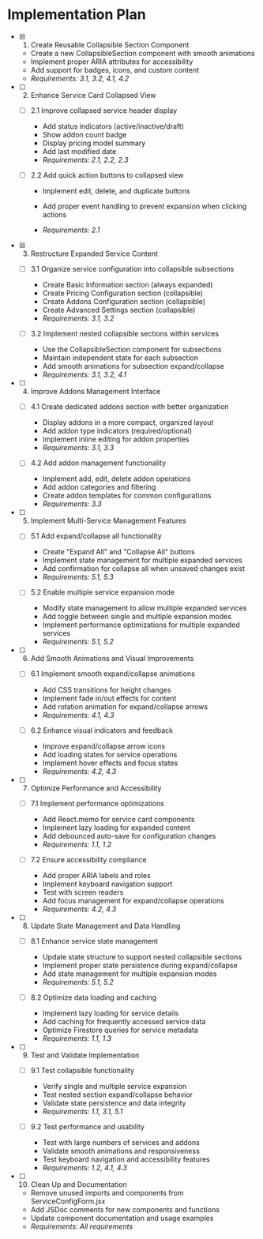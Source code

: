 # Implementation Plan

- [x] 1. Create Reusable Collapsible Section Component


  - Create a new CollapsibleSection component with smooth animations
  - Implement proper ARIA attributes for accessibility
  - Add support for badges, icons, and custom content
  - _Requirements: 3.1, 3.2, 4.1, 4.2_




- [ ] 2. Enhance Service Card Collapsed View
  - [ ] 2.1 Improve collapsed service header display
    - Add status indicators (active/inactive/draft)
    - Show addon count badge
    - Display pricing model summary
    - Add last modified date
    - _Requirements: 2.1, 2.2, 2.3_
  
  - [ ] 2.2 Add quick action buttons to collapsed view
    - Implement edit, delete, and duplicate buttons



    - Add proper event handling to prevent expansion when clicking actions
    - _Requirements: 2.1_

- [x] 3. Restructure Expanded Service Content


  - [ ] 3.1 Organize service configuration into collapsible subsections
    - Create Basic Information section (always expanded)
    - Create Pricing Configuration section (collapsible)
    - Create Addons Configuration section (collapsible)
    - Create Advanced Settings section (collapsible)
    - _Requirements: 3.1, 3.2_
  
  - [ ] 3.2 Implement nested collapsible sections within services
    - Use the CollapsibleSection component for subsections
    - Maintain independent state for each subsection
    - Add smooth animations for subsection expand/collapse
    - _Requirements: 3.1, 3.2, 4.1_

- [ ] 4. Improve Addons Management Interface
  - [ ] 4.1 Create dedicated addons section with better organization
    - Display addons in a more compact, organized layout
    - Add addon type indicators (required/optional)
    - Implement inline editing for addon properties
    - _Requirements: 3.1, 3.3_
  
  - [ ] 4.2 Add addon management functionality
    - Implement add, edit, delete addon operations
    - Add addon categories and filtering
    - Create addon templates for common configurations
    - _Requirements: 3.3_

- [ ] 5. Implement Multi-Service Management Features
  - [ ] 5.1 Add expand/collapse all functionality
    - Create "Expand All" and "Collapse All" buttons
    - Implement state management for multiple expanded services
    - Add confirmation for collapse all when unsaved changes exist
    - _Requirements: 5.1, 5.3_
  
  - [ ] 5.2 Enable multiple service expansion mode
    - Modify state management to allow multiple expanded services
    - Add toggle between single and multiple expansion modes
    - Implement performance optimizations for multiple expanded services
    - _Requirements: 5.1, 5.2_

- [ ] 6. Add Smooth Animations and Visual Improvements
  - [ ] 6.1 Implement smooth expand/collapse animations
    - Add CSS transitions for height changes
    - Implement fade in/out effects for content
    - Add rotation animation for expand/collapse arrows
    - _Requirements: 4.1, 4.3_
  
  - [ ] 6.2 Enhance visual indicators and feedback
    - Improve expand/collapse arrow icons
    - Add loading states for service operations
    - Implement hover effects and focus states
    - _Requirements: 4.2, 4.3_

- [ ] 7. Optimize Performance and Accessibility
  - [ ] 7.1 Implement performance optimizations
    - Add React.memo for service card components
    - Implement lazy loading for expanded content
    - Add debounced auto-save for configuration changes
    - _Requirements: 1.1, 1.2_
  
  - [ ] 7.2 Ensure accessibility compliance
    - Add proper ARIA labels and roles
    - Implement keyboard navigation support
    - Test with screen readers
    - Add focus management for expand/collapse operations
    - _Requirements: 4.2, 4.3_

- [ ] 8. Update State Management and Data Handling
  - [ ] 8.1 Enhance service state management
    - Update state structure to support nested collapsible sections
    - Implement proper state persistence during expand/collapse
    - Add state management for multiple expansion modes
    - _Requirements: 5.1, 5.2_
  
  - [ ] 8.2 Optimize data loading and caching
    - Implement lazy loading for service details
    - Add caching for frequently accessed service data
    - Optimize Firestore queries for service metadata
    - _Requirements: 1.1, 1.3_

- [ ] 9. Test and Validate Implementation
  - [ ] 9.1 Test collapsible functionality
    - Verify single and multiple service expansion
    - Test nested section expand/collapse behavior
    - Validate state persistence and data integrity
    - _Requirements: 1.1, 3.1, 5.1_
  
  - [ ] 9.2 Test performance and usability
    - Test with large numbers of services and addons
    - Validate smooth animations and responsiveness
    - Test keyboard navigation and accessibility features
    - _Requirements: 1.2, 4.1, 4.3_

- [ ] 10. Clean Up and Documentation
  - Remove unused imports and components from ServiceConfigForm.jsx
  - Add JSDoc comments for new components and functions
  - Update component documentation and usage examples
  - _Requirements: All requirements_